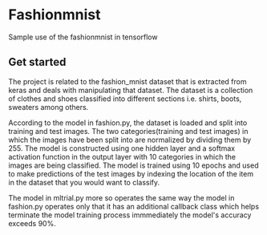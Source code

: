 # Fashionmnist
Sample use of the fashionmnist in tensorflow
## Get started
The project is related to the fashion_mnist dataset that is extracted from keras and deals with manipulating that dataset. The dataset is a collection of clothes and shoes classified into different sections i.e. shirts, boots, sweaters among others.

According to the model in fashion.py, the dataset is loaded and split into training and test images. The two categories(training and test images) in which the images have been split into are normalized by dividing them by 255. The model is constructed using one hidden layer and a softmax activation function in the output layer with 10 categories in which the images are being classified. The model is trained using 10 epochs and used to make predictions of the test images by indexing the location of the item in the dataset that you would want to classify.

The model in mltrial.py more so operates the same way the model in fashion.py operates only that it has an additional callback class which helps terminate the model training process immmediately the model's accuracy exceeds 90%.
